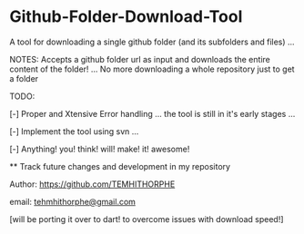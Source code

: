 # Github-Folder-Download-Tool
A tool for downloading a single github folder (and its subfolders and files) ... 

NOTES: Accepts a github folder url as input and downloads the entire content of the folder! ... No more downloading a whole repository just to get a folder

TODO:

[-] Proper and Xtensive Error handling ... the tool is still in it's early stages ...

[-] Implement the tool using svn ...

[-] Anything! you! think! will! make! it! awesome!

** Track future changes and development in my repository

Author: https://github.com/TEMHITHORPHE

email: tehmhithorphe@gmail.com

[will be porting it over to dart! to overcome issues with download speed!]

